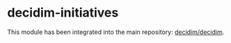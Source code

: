 # decidim-initiatives

This module has been integrated into the main repository: [decidim/decidim](https://github.com/decidim/decidim).

